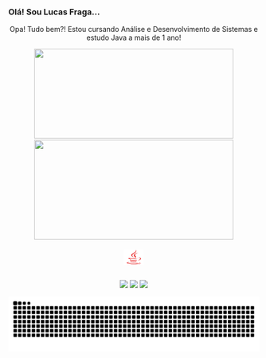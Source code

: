 ### Olá! Sou Lucas Fraga...
<p align="center">Opa! Tudo bem?! Estou cursando Análise e Desenvolvimento de Sistemas e estudo Java a mais de 1 ano!</p>
<div align="center">
  <a href="https://github.com/frglucas">
  <img height="180em" width="400em" src="https://github-readme-stats.vercel.app/api?username=frglucas&show_icons=true&theme=dark&include_all_commits=true&count_private=true"/>
  <img height="200em" width="400em"  src="https://github-readme-stats.vercel.app/api/top-langs/?username=frglucas&layout=compact&langs_count=7&theme=dark"/>
</div>

<div align="center" style="display: inline_block"><br>
  <img align="center" alt="Rafa-Js" height="30" width="40" src="https://raw.githubusercontent.com/devicons/devicon/master/icons/java/java-plain.svg">
</div>

 <div align="center" style="display: inline_block"> <br>
  
  <a href="https://www.instagram.com/fraga_lucas01/" target="_blank"><img src="https://img.shields.io/badge/-Instagram-%23E4405F?style=for-the-badge&logo=instagram&logoColor=white" target="_blank"></a> 
  <a href = "mailto:lucas291201@gmail.com"><img src="https://img.shields.io/badge/-Gmail-%23333?style=for-the-badge&logo=gmail&logoColor=white" target="_blank"></a>
  <a href="https://www.linkedin.com/in/lucas-fraga-21a62b20b/" target="_blank"><img src="https://img.shields.io/badge/-LinkedIn-%230077B5?style=for-the-badge&logo=linkedin&logoColor=white" target="_blank"></a> 
 
   ![Snake animation](https://github.com/frglucas/frglucas/blob/output/github-contribution-grid-snake.svg)
</div>
